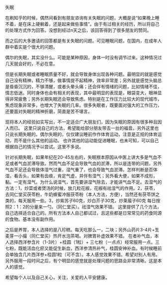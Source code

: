 失眠  

在刷知乎的时候，偶然间看到有朋友咨询有关失眠的问题，大概是说“如果晚上睡不着，是在床上硬躺着，还是起来做些事情”。由于有过相关的经历，所以将自己的处理方式作为回答。没想到经过n天之后，该回答得到了很多朋友的赞同。 

而之后的大多邀请的回答都是有关失眠的问题。可见睡眠问题，在国内，在成年人群中着实是个很大的问题。

偶尔的失眠，其实没什么。可能是某种原因，身体一时没有调节过来。这种情况过几天就会好的，不必在意。

但是长期失眠或者睡眠质量不好，就会导致身体出现各种问题。最明显的就是感觉自己没有精神，精力不够，做事情提不起精神，效率非常差；另外就是感觉头脑总是昏昏沉沉的，不够清醒，或者头晕头痛；还会伴有情绪的问题，比如情绪不佳，情志低迷。同时身体也会有相关的表现，其中最明显的表现是，眼袋变大，眼神显得非常疲惫；另外长期失眠还会导致焦虑。特别是在工作压力比较大的现代城市，焦虑现象非常多，也增大了失眠的几率。很多失眠者，既要面对强大的工作压力，还要面对失眠的精神折磨，简直是苦不堪言。


现将本人的经验如实写出，不一定适合广大朋友们，因为失眠的原因有很多种且因人而已。 这里只说自己的方法，希望能给部分朋友带去一丝的福音。另外这里也只说长期失眠的。偶尔失眠的，仅仅建议睡前作作体育运动，注意是正规的体育运动，而不是什么其他的运动。
也许其他的运动能促进睡眠，也未可知，可以自己根据自己的情况予以尝试。这里不多说。

针对长期失眠，如果年纪在20-45左右的，失眠根本原因从中医上讲大多是气血不足或者气血淤滞导致。然而气血不足会导致气血的淤滞，所以是连带的问题，另外气血不足还会导致体湿气过重，湿气重了，也会导致气血淤滞。怎样判断是否体湿，看舌头，如果有齿痕，肯定气虚，并伴有湿气；另外看大便，如果不成形，黏。一定有湿气。为什么说湿气，首先要讲湿气除去，才能讲气血不足。去湿气的方法：1，炒菜或者煲汤的时候，放几粒花椒，花椒有祛湿气的作用。2，茯苓，去同仁堂买茯苓粉，牛奶蜂蜜冲服茯苓粉（本人方法，方便），当然还有茯苓饼之类的，每天服用一些。3，炒紫苏子60克，炒白芥子30克，炒莱菔子60克
每日按照2：1：2的分量来一勺。（同仁堂买）。祛湿气效果不错。 这里提供了几个方法，自己选择适合自己的。所有方法本人自己都试过，且这些都是日常常见的药食同源的食物。基本没有副作用。

之后是养胃，本人选择的是八珍糕。每天吃那么一，二块；另外山药片3-4片+生麦芽一小撮（同仁堂买）热开水泡茶喝。对脾胃补虚效果不错。 
在者补气血，本人选择西洋参含片（1-3片）+桂圆（1粒）+ 三七粉（一点点）经常服用一点。三七粉，既能活血化瘀又能促生新血，西洋参清热补气，桂圆安神补血。有时候睡前会单独含几片西洋参+桂圆1粒（可不含）。本人感觉效果不错。希望对别人有用。另外服用一段时间之后，有个明显的感觉就是处理问题的思路会非常清晰。这是本人的感觉。

希望每个人以及自己关心，关注，关爱的人平安健康。
